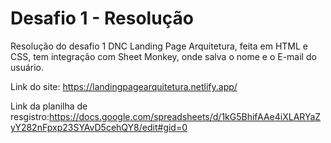 # Desafio 1 - Resolução
Resolução do desafio 1 DNC Landing Page Arquitetura, feita em HTML e CSS, tem integração com Sheet Monkey, onde salva o nome e o E-mail do usuário.

Link do site: https://landingpagearquitetura.netlify.app/ 

Link da planilha de resgistro:https://docs.google.com/spreadsheets/d/1kG5BhifAAe4iXLARYaZyY282nFpxp23SYAvD5cehQY8/edit#gid=0
